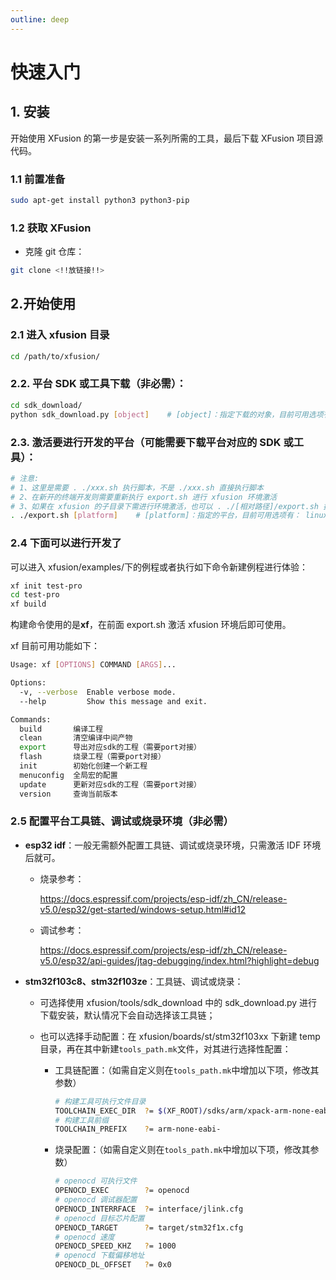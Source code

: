 ```yaml
---
outline: deep
---
```


# 快速入门

## 1. 安装

开始使用 XFusion 的第一步是安装一系列所需的工具，最后下载 XFusion 项目源代码。

### 1.1 前置准备

```Bash
sudo apt-get install python3 python3-pip
```

### 1.2 获取 XFusion

- 克隆 git 仓库：

```Bash
git clone <!!放链接!!>
```

## 2.开始使用

### 2.1 进入 xfusion 目录

```Bash
cd /path/to/xfusion/
```

### 2.2. 平台 SDK 或工具下载（非必需）：

```Bash
cd sdk_download/
python sdk_download.py [object]    # [object]：指定下载的对象，目前可用选项有：IDF ARM STM32F10X
```

### 2.3. 激活要进行开发的平台（可能需要下载平台对应的 SDK 或工具）：

```Bash
# 注意:
# 1、这里是需要 . ./xxx.sh 执行脚本，不是 ./xxx.sh 直接执行脚本
# 2、在新开的终端开发则需要重新执行 export.sh 进行 xfusion 环境激活
# 3、如果在 xfusion 的子目录下需进行环境激活，也可以 . ./[相对路径]/export.sh 执行环境激活脚本进行激活
. ./export.sh [platform]    # [platform]：指定的平台，目前可用选项有： linux_x86_64 stm32f103c8 stm32f103ze esp32

```

### 2.4 下面可以进行开发了

可以进入 xfusion/examples/下的例程或者执行如下命令新建例程进行体验：

```Bash
xf init test-pro
cd test-pro
xf build
```

构建命令使用的是**xf**，在前面 export.sh 激活 xfusion 环境后即可使用。

xf 目前可用功能如下：

```Bash
Usage: xf [OPTIONS] COMMAND [ARGS]...

Options:
  -v, --verbose  Enable verbose mode.
  --help         Show this message and exit.

Commands:
  build       编译工程
  clean       清空编译中间产物
  export      导出对应sdk的工程（需要port对接）
  flash       烧录工程（需要port对接）
  init        初始化创建一个新工程
  menuconfig  全局宏的配置
  update      更新对应sdk的工程（需要port对接）
  version     查询当前版本
```

### 2.5 配置平台工具链、调试或烧录环境（非必需）

- **esp32 idf**：一般无需额外配置工具链、调试或烧录环境，只需激活 IDF 环境后就可。

  - 烧录参考：

    https://docs.espressif.com/projects/esp-idf/zh_CN/release-v5.0/esp32/get-started/windows-setup.html#id12

  - 调试参考：

    https://docs.espressif.com/projects/esp-idf/zh_CN/release-v5.0/esp32/api-guides/jtag-debugging/index.html?highlight=debug

- **stm32f103c8、stm32f103ze**：工具链、调试或烧录：

  - 可选择使用 xfusion/tools/sdk_download 中的 sdk_download.py 进行下载安装，默认情况下会自动选择该工具链；
  - 也可以选择手动配置：在 xfusion/boards/st/stm32f103xx 下新建 temp 目录，再在其中新建`tools_path.mk`文件，对其进行选择性配置：

    - 工具链配置：（如需自定义则在`tools_path.mk`中增加以下项，修改其参数）

      ```Bash
      # 构建工具可执行文件目录
      TOOLCHAIN_EXEC_DIR  ?= $(XF_ROOT)/sdks/arm/xpack-arm-none-eabi-gcc-13.2.1-1.1/bin
      # 构建工具前缀
      TOOLCHAIN_PREFIX    ?= arm-none-eabi-
      ```

    - 烧录配置：（如需自定义则在`tools_path.mk`中增加以下项，修改其参数）

      ```Bash
      # openocd 可执行文件
      OPENOCD_EXEC        ?= openocd
      # openocd 调试器配置
      OPENOCD_INTERRFACE  ?= interface/jlink.cfg
      # openocd 目标芯片配置
      OPENOCD_TARGET      ?= target/stm32f1x.cfg
      # openocd 速度
      OPENOCD_SPEED_KHZ   ?= 1000
      # openocd 下载偏移地址
      OPENOCD_DL_OFFSET   ?= 0x0
      ```
